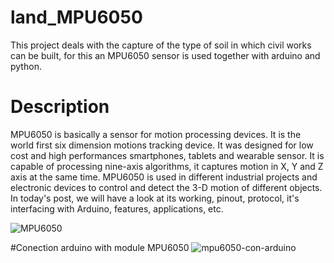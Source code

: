 # land_MPU6050
This project deals with the capture of the type of soil in which civil works can be built, for this an MPU6050 sensor is used together with arduino and python.
# Description
MPU6050 is basically a sensor for motion processing devices. It is the world first six dimension motions tracking device. It was designed for low cost and high performances smartphones, tablets and wearable sensor. It is capable of processing nine-axis algorithms, it captures motion in X, Y and Z axis at the same time. MPU6050 is used in different industrial projects and electronic devices to control and detect the 3-D motion of different objects. In today's post, we will have a look at its working, pinout, protocol, it's interfacing with Arduino, features, applications, etc.

![MPU6050](https://github.com/josuecarrera/land_MPU6050/assets/58863692/f95994c2-acad-4d17-95bd-e325da59bdb8)

#Conection arduino with module MPU6050
![mpu6050-con-arduino](https://github.com/josuecarrera/land_MPU6050/assets/58863692/5c2a9cb4-2f85-4835-83df-78957ebd0be2)
